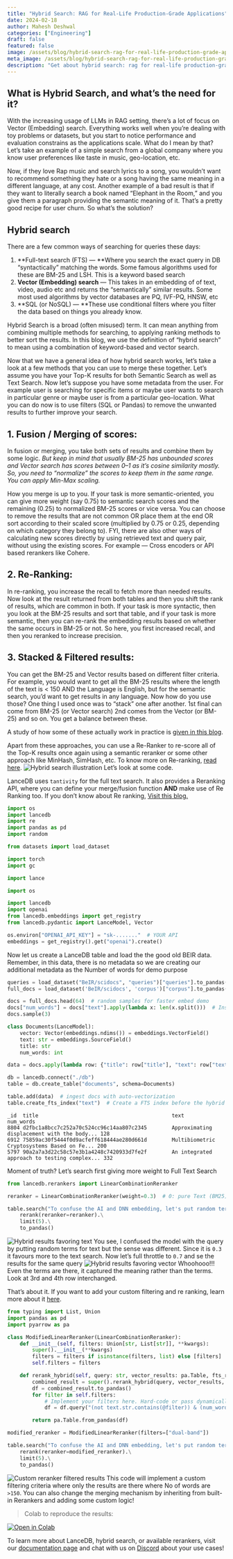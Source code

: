 ```yaml
---
title: "Hybrid Search: RAG for Real-Life Production-Grade Applications"
date: 2024-02-18
author: Mahesh Deshwal
categories: ["Engineering"]
draft: false
featured: false
image: /assets/blog/hybrid-search-rag-for-real-life-production-grade-applications-e1e727b3965a/preview-image.png
meta_image: /assets/blog/hybrid-search-rag-for-real-life-production-grade-applications-e1e727b3965a/preview-image.png
description: "Get about hybrid search: rag for real-life production-grade applications. Get practical steps, examples, and best practices you can use now."
---
```


## What is Hybrid Search, and what’s the need for it?

With the increasing usage of LLMs in RAG setting, there’s a lot of focus on Vector (Embedding) search. Everything works well when you’re dealing with toy problems or datasets, but you start to notice performance and evaluation constrains as the applications scale. What do I mean by that? Let’s take an example of a simple search from a global company where you know user preferences like taste in music, geo-location, etc.

Now, if they love Rap music and search lyrics to a song, you wouldn’t want to recommend something they hate or a song having the same meaning in a different language, at any cost. Another example of a bad result is that if they want to literally search a book named “Elephant in the Room,” and you give them a paragraph providing the semantic meaning of it. That’s a pretty good recipe for user churn. So what’s the solution?

## Hybrid search

There are a few common ways of searching for queries these days:

1. **Full-text search (FTS) — **Where you search the exact query in DB “syntactically” matching the words. Some famous algorithms used for these are BM-25 and LSH. This is a keyword based search
2. **Vector (Embedding) search** — This takes in an embedding of of text, video, audio etc and returns the “semantically” similar results. Some most used algorithms by vector databases are PQ, IVF-PQ, HNSW, etc
3. **SQL (or NoSQL) — **These use conditional filters where you filter the data based on things you already know.

Hybrid Search is a broad (often misused) term. It can mean anything from combining multiple methods for searching, to applying ranking methods to better sort the results. In this blog, we use the definition of “hybrid search” to mean using a combination of keyword-based and vector search.

Now that we have a general idea of how hybrid search works, let’s take a look at a few methods that you can use to merge these together. Let’s assume you have your Top-K results for both Semantic Search as well as Text Search. Now let’s suppose you have some metadata from the user. For example user is searching for specific items or maybe user wants to search in particular genre or maybe user is from a particular geo-location. What you can do now is to use filters (SQL or Pandas) to remove the unwanted results to further improve your search.

## **1. Fusion / Merging of scores:**

In fusion or merging, you take both sets of results and combine them by some logic. *But keep in mind that usually BM-25 has unbounded scores and Vector search has scores between 0–1 as it’s cosine similarity mostly. So, you need to “normalize” the scores to keep them in the same range. You can apply Min-Max scaling.*

How you merge is up to you. If your task is more semantic-oriented, you can give more weight (say 0.75) to semantic search scores and the remaining (0.25) to normalized BM-25 scores or vice versa. You can choose to remove the results that are not common OR place them at the end OR sort according to their scaled score (multiplied by 0.75 or 0.25, depending on which category they belong to). FYI, there are also other ways of calculating new scores directly by using retrieved text and query pair, without using the existing scores. For example — Cross encoders or API based rerankers like Cohere.

## **2. Re-Ranking:**

In re-ranking, you increase the recall to fetch more than needed results. Now look at the result returned from both tables and then you shift the rank of results, which are common in both. If your task is more syntactic, then you look at the BM-25 results and sort that table, and if your task is more semantic, then you can re-rank the embedding results based on whether the same occurs in BM-25 or not. So here, you first increased recall, and then you reranked to increase precision.

## 3. Stacked & Filtered results:

You can get the BM-25 and Vector results based on different filter criteria. For example, you would want to get all the BM-25 results where the length of the text is < 150 AND the Language is English, but for the semantic search, you’d want to get results in any language. Now how do you use those? One thing I used once was to “stack” one after another. 1st final can come from BM-25 (or Vector search) 2nd comes from the Vector (or BM-25) and so on. You get a balance between these.

A study of how some of these actually work in practice is [given in this blog](https://opensourceconnections.com/blog/2023/02/27/hybrid-vigor-winning-at-hybrid-search/).

Apart from these approaches, you can use a Re-Ranker to re-score all of the Top-K results once again using a semantic reranker or some other approach like MinHash, SimHash, etc. To know more on Re-ranking, [read here](https://medium.com/etoai/simplest-method-to-improve-rag-pipeline-re-ranking-cf6eaec6d544).
![Hybrid search illustration](/assets/blog/hybrid-search-rag-for-real-life-production-grade-applications-e1e727b3965a/1*Rpx35CSEiQdIbTCKYvs59A.gif)
Let’s look at some code.

LanceDB uses `tantivity` for the full text search. It also provides a Reranking API, where you can define your merge/fusion function **AND** make use of Re Ranking too. If you don’t know about Re ranking, [Visit this blog.](https://medium.com/etoai/simplest-method-to-improve-rag-pipeline-re-ranking-cf6eaec6d544)

```python
import os
import lancedb
import re
import pandas as pd
import random

from datasets import load_dataset

import torch
import gc

import lance

import os

import lancedb
import openai
from lancedb.embeddings import get_registry
from lancedb.pydantic import LanceModel, Vector

os.environ["OPENAI_API_KEY"] = "sk-......."  # YOUR API
embeddings = get_registry().get("openai").create()
```

Now let us create a LanceDB table and load the the good old BEIR data. Remember, in this data, there is no metadata so we are creating our additional metadata as the Number of words for demo purpose

```python
queries = load_dataset("BeIR/scidocs", "queries")["queries"].to_pandas()
full_docs = load_dataset('BeIR/scidocs', 'corpus')["corpus"].to_pandas().dropna(subset="text")

docs = full_docs.head(64)  # random samples for faster embed demo
docs["num_words"] = docs["text"].apply(lambda x: len(x.split()))  # Insert Metadata for a more HYBRID search
docs.sample(3)
```

```python
class Documents(LanceModel):
    vector: Vector(embeddings.ndims()) = embeddings.VectorField()
    text: str = embeddings.SourceField()
    title: str
    num_words: int

data = docs.apply(lambda row: {"title": row["title"], "text": row["text"], "num_words": row["num_words"]}, axis=1).values.tolist()

db = lancedb.connect("./db")
table = db.create_table("documents", schema=Documents)

table.add(data)  # ingest docs with auto-vectorization
table.create_fts_index("text")  # Create a FTS index before the hybrid search

```
```text
_id  title                                           text                                        num_words
8804 d2fbc1a8bcc7c252a70c524cc96c14aa807c2345        Approximating displacement with the body... 128
6912 75859ac30f5444f0d9acfeff618444ae280d661d        Multibiometric Cryptosystems Based on Fe... 200
5797 90a2a7a3d22c58c57e3b1a4248c7420933d7fe2f        An integrated approach to testing complex... 332
```

Moment of truth? Let’s search first giving more weight to Full Text Search

```python
from lancedb.rerankers import LinearCombinationReranker

reranker = LinearCombinationReranker(weight=0.3)  # 0: pure Text (BM25), 1: pure Semantic (Vector)

table.search("To confuse the AI and DNN embedding, let's put random terms from other sentences- automation training test memory?", query_type="hybrid").\
    rerank(reranker=reranker).\
    limit(5).\
    to_pandas()
```

![Hybrid results favoring text](/assets/blog/hybrid-search-rag-for-real-life-production-grade-applications-e1e727b3965a/1*ydtjwr-MneBC5y4p62VLmg.png)
You see, I confused the model with the query by putting random terms for text but the sense was different. Since it is `0.3` it favours more to the text search. Now let’s full throttle to `0.7` and se the results for the same query
![Hybrid results favoring vector](/assets/blog/hybrid-search-rag-for-real-life-production-grade-applications-e1e727b3965a/1*8MyhbRq_96IGAWlm-EvoHw.png)
Whoohooo!!! Even the terms are there, it captured the meaning rather than the terms. Look at 3rd and 4th row interchanged.

That’s about it. If you want to add your custom filtering and re ranking, learn more about it [here](https://lancedb.github.io/lancedb/hybrid_search/hybrid_search/#building-custom-rerankers).

```python
from typing import List, Union
import pandas as pd
import pyarrow as pa

class ModifiedLinearReranker(LinearCombinationReranker):
    def __init__(self, filters: Union[str, List[str]], **kwargs):
        super().__init__(**kwargs)
        filters = filters if isinstance(filters, list) else [filters]
        self.filters = filters

    def rerank_hybrid(self, query: str, vector_results: pa.Table, fts_results: pa.Table) -> pa.Table:
        combined_result = super().rerank_hybrid(query, vector_results, fts_results)
        df = combined_result.to_pandas()
        for filter in self.filters:
            # Implement your filters here. Hard-code or pass dynamically.
            df = df.query("(not text.str.contains(@filter)) & (num_words > 150)")

        return pa.Table.from_pandas(df)

modified_reranker = ModifiedLinearReranker(filters=["dual-band"])

table.search("To confuse the AI and DNN embedding, let's put random terms from other sentences- automation training test memory?", query_type="hybrid").\
    rerank(reranker=modified_reranker).\
    limit(5).\
    to_pandas()
```

![Custom reranker filtered results](/assets/blog/hybrid-search-rag-for-real-life-production-grade-applications-e1e727b3965a/1*aWiwhCMyag60AZYl9x4QQw.png)
This code will implement a custom filtering criteria where only the results are there where No of words are `>150`. You can also change the merging mechanism by inheriting from built-in Rerankers and adding some custom logic!

> Colab to reproduce the results:

[![Open in Colab](https://colab.research.google.com/assets/colab-badge.svg)](https://colab.research.google.com/drive/1Y9A7OCLjx1cm224xKB6Jbk1-qD68_YCj?usp=sharing)

To learn more about LanceDB, hybrid search, or available rerankers, visit our [documentation page](https://lancedb.github.io/lancedb/hybrid_search/hybrid_search/) and chat with us on [Discord](https://discord.com/invite/zMM32dvNtd) about your use cases!
